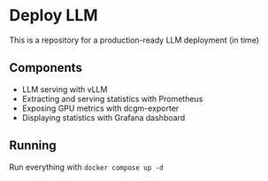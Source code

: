 # Deploy LLM

This is a repository for a production-ready LLM deployment (in time)

## Components

- LLM serving with vLLM
- Extracting and serving statistics with Prometheus
- Exposing GPU metrics with dcgm-exporter
- Displaying statistics with Grafana dashboard

## Running

Run everything with `docker compose up -d`

